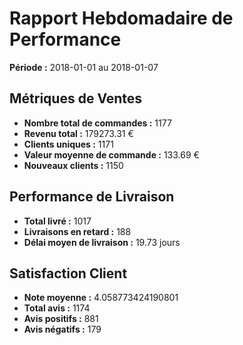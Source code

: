# Rapport Hebdomadaire de Performance
**Période :** 2018-01-01 au 2018-01-07

## Métriques de Ventes
- **Nombre total de commandes :** 1177
- **Revenu total :** 179273.31 €
- **Clients uniques :** 1171
- **Valeur moyenne de commande :** 133.69 €
- **Nouveaux clients :** 1150

## Performance de Livraison
- **Total livré :** 1017
- **Livraisons en retard :** 188
- **Délai moyen de livraison :** 19.73 jours

## Satisfaction Client
- **Note moyenne :** 4.058773424190801
- **Total avis :** 1174
- **Avis positifs :** 881
- **Avis négatifs :** 179
